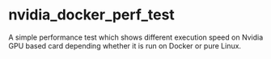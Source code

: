 # nvidia_docker_perf_test
A simple performance test which shows different execution speed on Nvidia GPU based card depending whether it is run on Docker or pure Linux.
